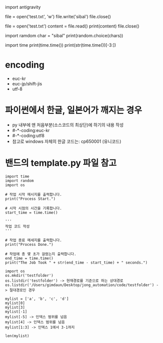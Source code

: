 import antigravity

file = open('test.txt', 'w')
file.write('sibal')
file.close()

file = open('test.txt')
content = file.read()
print(content)
file.close()

import ramdom
char = "sibal"
print(random.choice(chars))

import time
print(time.time())
print(str(time.time())[-3:])

# encoding

- euc-kr
- euc-jp/shift-jis
- utf-8

# 파이썬에서 한글, 일본어가 깨지는 경우

- py 내부에 맨 처음부분(소스코드의 최상단)에 하기의 내용 작성
- #-\*-coding:euc-kr
- #-\*-coding:utf8
- 참고로 windows 자체의 한글 코드는: cp650001 (유니코드)

# 밴드의 template.py 파일 참고

```
import time
import random
import os

# 작업 시작 메시지를 출력합니다.
print("Process Start.")

# 시작 시점의 시간을 기록합니다.
start_time = time.time()

'''
작업 코드 작성
'''

# 작업 종료 메세지를 출력합니다.
print("Process Done.")

# 작업에 총 몇 초가 걸렸는지 출력합니다.
end_time = time.time()
print("The Job Took " + str(end_time - start_time) + " seconds.")
```

```
import os
os.mkdir('testfolder')
os.listdir('testfolder') -> 현재경로를 기준으로 하는 상대경로
os.listdir('/Users/gimdaun/Desktop/jong_automation/code/testfolder') -> 절대경로인 경우
```

```
mylist = ['a', 'b', 'c', 'd']
mylist[0]
mylist[3]
mylist[-1]
mylist[-5] -> 인덱스 범위를 넘음
mylist[4] -> 인덱스 범위를 넘음
mylist[1:3] -> 인덱스 1에서 3-1까지

len(mylist)
```
